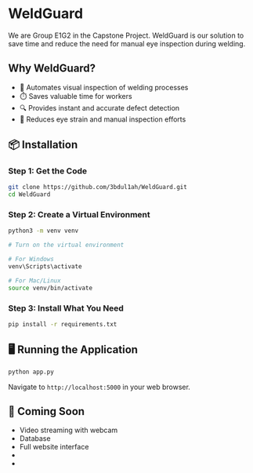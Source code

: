 # WeldGuard

We are Group E1G2 in the Capstone Project. WeldGuard is our solution to save time and reduce the need for manual eye inspection during welding.

## Why WeldGuard?

- 👀 Automates visual inspection of welding processes
- ⏱️ Saves valuable time for workers
- 🔍 Provides instant and accurate defect detection
- 👷 Reduces eye strain and manual inspection efforts
## 📦 Installation

### Step 1: Get the Code
```bash
git clone https://github.com/3bdul1ah/WeldGuard.git
cd WeldGuard
```

### Step 2: Create a Virtual Environment
```bash
python3 -m venv venv

# Turn on the virtual environment

# For Windows
venv\Scripts\activate

# For Mac/Linux
source venv/bin/activate
```

### Step 3: Install What You Need
```bash
pip install -r requirements.txt
```

## 🖥 Running the Application
```bash
python app.py
```

Navigate to `http://localhost:5000` in your web browser.

## 🔨 Coming Soon
- Video streaming with webcam
- Database
- Full website interface
-
-

